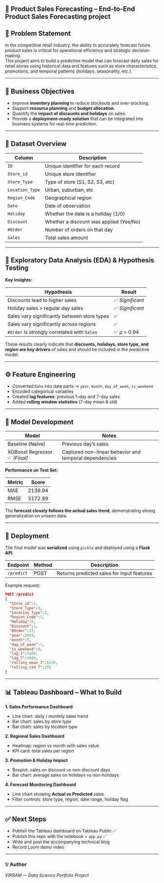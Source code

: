 ## 🛒 Product Sales Forecasting – End-to-End Product Sales Forecasting project

## 📌 Problem Statement

In the competitive retail industry, the ability to accurately forecast future product sales is critical for operational efficiency and strategic decision-making.  
This project aims to build a predictive model that can forecast daily sales for retail stores using historical data and features such as store characteristics, promotions, and temporal patterns (holidays, seasonality, etc.).

---

## 🎯 Business Objectives

- Improve **inventory planning** to reduce stockouts and over-stocking.
- Support **resource planning** and **budget allocation**.
- Quantify the **impact of discounts and holidays** on sales.
- Provide a **deployment-ready solution** that can be integrated into business systems for real-time prediction.

---

## 📂 Dataset Overview

| Column          | Description |
|----------------|-------------|
| `ID`            | Unique identifier for each record |
| `Store_id`      | Unique store identifier |
| `Store_Type`    | Type of store (S1, S2, S3, etc) |
| `Location_Type` | Urban, suburban, etc |
| `Region_Code`   | Geographical region |
| `Date`          | Date of observation |
| `Holiday`       | Whether the date is a holiday (1/0) |
| `Discount`      | Whether a discount was applied (Yes/No) |
| `#Order`        | Number of orders on that day |
| `Sales`         | Total sales amount |

---

## 🔎 Exploratory Data Analysis (EDA) & Hypothesis Testing

**Key insights:**

| Hypothesis | Result |
|-----------|--------|
| Discounts lead to higher sales | ✅ *Significant* |
| Holiday sales > regular day sales | ✅ *Significant* |
| Sales vary significantly between store types | ✅ |
| Sales vary significantly across regions | ✅ |
| `#Order` is strongly correlated with `Sales` | ✅ ρ = 0.94 |

These results clearly indicate that **discounts, holidays, store type, and region are key drivers** of sales and should be included in the predictive model.

---

## ⚙️ Feature Engineering

- Converted `Date` into date parts → `year`, `month`, `day_of_week`, `is_weekend`
- Encoded categorical variables
- Created **lag features**: previous 1-day and 7-day sales
- Added **rolling window statistics** (7-day mean & std)

---

## 🤖 Model Development

| Model | Notes |
|------|----------------------|
| Baseline (Naïve) | Previous day’s sales |
| XGBoost Regressor ✅ *(Final)* | Captured non-linear behavior and temporal dependencies |

**Performance on Test Set:**

| Metric | Score |
|--------|-----------|
| MAE    | 2139.94   |
| RMSE   | 3172.99   |

The **forecast closely follows the actual sales trend**, demonstrating strong generalization on unseen data.

---

## 🚀 Deployment

The final model was **serialized** using `pickle` and deployed using a **Flask API**.

| Endpoint | Method | Description |
|---------|--------|------------|
| `/predict` | POST | Returns predicted sales for input features |

Example request:
```json
POST /predict
{
  "Store_id":1,
  "Store_Type":0,
  "Location_Type":2,
  "Region_Code":1,
  "Holiday":0,
  "Discount":1,
  "#Order":25,
  "year":2019,
  "month":5,
  "day_of_week":2,
  "is_weekend":0,
  "lag_1":5000,
  "lag_7":4800,
  "rolling_mean_7":5150,
  "rolling_std_7":320
}
```

---

## 📊 Tableau Dashboard – What to Build

**1. Sales Performance Dashboard**
- Line chart: daily / monthly sales trend
- Bar chart: sales by *store type*
- Bar chart: sales by *location type*

**2. Regional Sales Dashboard**
- Heatmap: region vs month with sales value
- KPI card: total sales per region

**3. Promotion & Holiday Impact**
- Boxplot: sales on discount vs non-discount days
- Bar chart: average sales on holidays vs non-holidays

**4. Forecast Monitoring Dashboard**
- Line chart showing **Actual vs Predicted** sales
- Filter controls: store type, region, date range, holiday flag

---

## ✅ Next Steps

- Publish the Tableau dashboard on Tableau Public ✅  
- Publish this repo with the notebook + `app.py` ✅  
- Write and post the accompanying technical blog  
- Record Loom demo video

---

### 💡 Author  
*VIKRAM — Data Science Portfolio Project*

